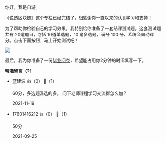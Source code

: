 你好，我是自游。

《说透区块链》这个专栏已经完结了，很感谢你一直以来的认真学习和支持！

为了帮助你检验自己的学习效果，我特别给你准备了一套结课测试题。这套测试题共有 20道题目，包括 10道单选题，10 道多选题，满分 100 分，系统会自动评分。点击下面按钮，马上开始测试吧！

[![](https://static001.geekbang.org/resource/image/28/a4/28d1be62669b4f3cc01c36466bf811a4.png?wh=1142%2A201)](http://time.geekbang.org/quiz/intro?act_id=881&exam_id=2512)

最后，我为你准备了一份[毕业问卷](https://jinshuju.net/f/fBuqKf)，希望能占用你2分钟的时间填写一下。
<div><strong>精选留言（2）</strong></div><ul>
<li><span>蓝建波</span> 👍（0） 💬（1）<p>60分，多选题漏选的多。 问下老师课程学习交流群怎么加？</p>2021-11-19</li><br/><li><span>17601416212</span> 👍（0） 💬（1）<p>50分</p>2021-09-25</li><br/>
</ul>